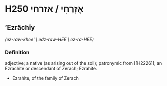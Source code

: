 # H250 אֶזְרָחִי / אזרחי

## ʼEzrâchîy

_(ez-raw-khee' | edz-raw-HEE | ez-ra-HEE)_

### Definition

adjective; a native (as arising out of the soil); patronymic from [[H2226]]; an Ezrachite or descendant of Zerach; Ezrahite.

- Ezrahite, of the family of Zerach
